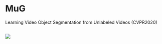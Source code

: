 # MuG
Learning Video Object Segmentation from Unlabeled Videos (CVPR2020)
##

![](../master/overview.png)
